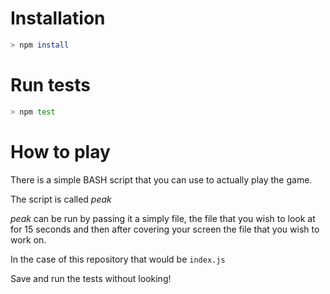 # Installation

```bash
> npm install
```

# Run tests

```bash
> npm test
```

# How to play

There is a simple BASH script that you can use to actually play the game.

The script is called *peak*

*peak* can be run by passing it a simply file, the file that you wish to look at for 15 seconds and then after covering your screen the file that you wish to work on.

In the case of this repository that would be ```index.js```

Save and run the tests without looking!

